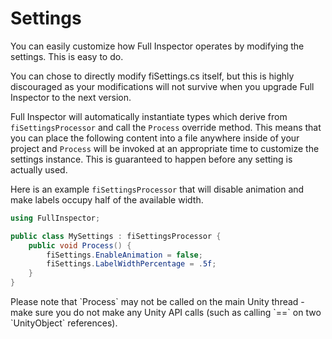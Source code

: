 # Settings

You can easily customize how Full Inspector operates by modifying the settings. This is easy to do.

<note>
You can chose to directly modify fiSettings.cs itself, but this is highly discouraged as your modifications will not survive when you upgrade Full Inspector to the next version.
</note>

Full Inspector will automatically instantiate types which derive from `fiSettingsProcessor` and call the `Process` override method. This means that you can place the following content into a file anywhere inside of your project and `Process` will be invoked at an appropriate time to customize the settings instance. This is guaranteed to happen before any setting is actually used.

Here is an example `fiSettingsProcessor` that will disable animation and make labels occupy half of the available width.

```c#
using FullInspector;

public class MySettings : fiSettingsProcessor {
    public void Process() {
        fiSettings.EnableAnimation = false;
        fiSettings.LabelWidthPercentage = .5f;
    }
}
```

<important>
Please note that `Process` may not be called on the main Unity thread - make sure you do not make any Unity API calls (such as calling `==` on two `UnityObject` references).
</important>